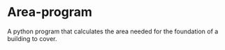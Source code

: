 # Area-program
A python program that calculates the area needed for the foundation of a building to cover.
